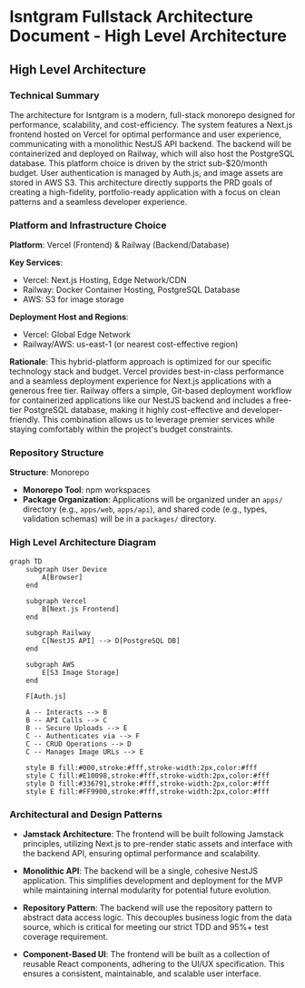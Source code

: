 # Isntgram Fullstack Architecture Document - High Level Architecture

## High Level Architecture

### Technical Summary

The architecture for Isntgram is a modern, full-stack monorepo designed for performance, scalability, and cost-efficiency. The system features a Next.js frontend hosted on Vercel for optimal performance and user experience, communicating with a monolithic NestJS API backend. The backend will be containerized and deployed on Railway, which will also host the PostgreSQL database. This platform choice is driven by the strict sub-$20/month budget. User authentication is managed by Auth.js, and image assets are stored in AWS S3. This architecture directly supports the PRD goals of creating a high-fidelity, portfolio-ready application with a focus on clean patterns and a seamless developer experience.

### Platform and Infrastructure Choice

**Platform**: Vercel (Frontend) & Railway (Backend/Database)

**Key Services**:

- Vercel: Next.js Hosting, Edge Network/CDN
- Railway: Docker Container Hosting, PostgreSQL Database
- AWS: S3 for image storage

**Deployment Host and Regions**:

- Vercel: Global Edge Network
- Railway/AWS: us-east-1 (or nearest cost-effective region)

**Rationale**: This hybrid-platform approach is optimized for our specific technology stack and budget. Vercel provides best-in-class performance and a seamless deployment experience for Next.js applications with a generous free tier. Railway offers a simple, Git-based deployment workflow for containerized applications like our NestJS backend and includes a free-tier PostgreSQL database, making it highly cost-effective and developer-friendly. This combination allows us to leverage premier services while staying comfortably within the project's budget constraints.

### Repository Structure

**Structure**: Monorepo

- **Monorepo Tool**: npm workspaces
- **Package Organization**: Applications will be organized under an `apps/` directory (e.g., `apps/web`, `apps/api`), and shared code (e.g., types, validation schemas) will be in a `packages/` directory.

### High Level Architecture Diagram

```mermaid
graph TD
    subgraph User Device
        A[Browser]
    end

    subgraph Vercel
        B[Next.js Frontend]
    end

    subgraph Railway
        C[NestJS API] --> D[PostgreSQL DB]
    end

    subgraph AWS
        E[S3 Image Storage]
    end

    F[Auth.js]

    A -- Interacts --> B
    B -- API Calls --> C
    B -- Secure Uploads --> E
    C -- Authenticates via --> F
    C -- CRUD Operations --> D
    C -- Manages Image URLs --> E

    style B fill:#000,stroke:#fff,stroke-width:2px,color:#fff
    style C fill:#E10098,stroke:#fff,stroke-width:2px,color:#fff
    style D fill:#336791,stroke:#fff,stroke-width:2px,color:#fff
    style E fill:#FF9900,stroke:#fff,stroke-width:2px,color:#fff
```

### Architectural and Design Patterns

- **Jamstack Architecture**: The frontend will be built following Jamstack principles, utilizing Next.js to pre-render static assets and interface with the backend API, ensuring optimal performance and scalability.

- **Monolithic API**: The backend will be a single, cohesive NestJS application. This simplifies development and deployment for the MVP while maintaining internal modularity for potential future evolution.

- **Repository Pattern**: The backend will use the repository pattern to abstract data access logic. This decouples business logic from the data source, which is critical for meeting our strict TDD and 95%+ test coverage requirement.

- **Component-Based UI**: The frontend will be built as a collection of reusable React components, adhering to the UI/UX specification. This ensures a consistent, maintainable, and scalable user interface.
